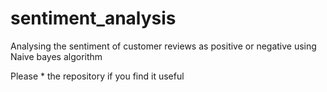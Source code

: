 # sentiment_analysis
Analysing the sentiment of customer reviews as positive or negative using Naive bayes algorithm

Please * the repository if you find it useful
